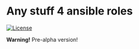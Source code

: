 # Any stuff 4 ansible roles

[![License][license-image]][license-url]

**Warning!** Pre-alpha version!

[license-image]: https://img.shields.io/github/license/don-rumata/stuff-4-ansible-roles.svg
[license-url]: https://opensource.org/licenses/Apache-2.0
